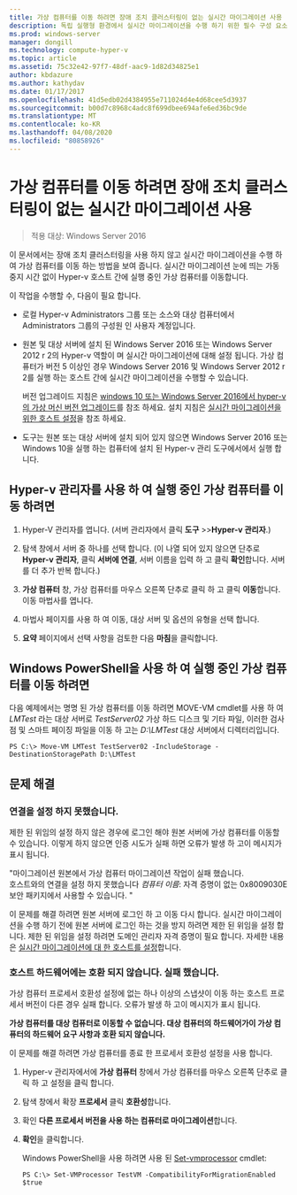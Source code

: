 ```yaml
---
title: 가상 컴퓨터를 이동 하려면 장애 조치 클러스터링이 없는 실시간 마이그레이션 사용
description: 독립 실행형 환경에서 실시간 마이그레이션을 수행 하기 위한 필수 구성 요소 및 지침을 제공 합니다.
ms.prod: windows-server
manager: dongill
ms.technology: compute-hyper-v
ms.topic: article
ms.assetid: 75c32e42-97f7-48df-aac9-1d82d34825e1
author: kbdazure
ms.author: kathydav
ms.date: 01/17/2017
ms.openlocfilehash: 41d5edb02d4384955e711024d4e4d68cee5d3937
ms.sourcegitcommit: b00d7c8968c4adc8f699dbee694afe6ed36bc9de
ms.translationtype: MT
ms.contentlocale: ko-KR
ms.lasthandoff: 04/08/2020
ms.locfileid: "80858926"
---
```

# <a name="use-live-migration-without-failover-clustering-to-move-a-virtual-machine"></a>가상 컴퓨터를 이동 하려면 장애 조치 클러스터링이 없는 실시간 마이그레이션 사용

>적용 대상: Windows Server 2016

이 문서에서는 장애 조치 클러스터링을 사용 하지 않고 실시간 마이그레이션을 수행 하 여 가상 컴퓨터를 이동 하는 방법을 보여 줍니다. 실시간 마이그레이션 눈에 띄는 가동 중지 시간 없이 Hyper-v 호스트 간에 실행 중인 가상 컴퓨터를 이동합니다.   
  
이 작업을 수행할 수, 다음이 필요 합니다.   

- 로컬 Hyper-v Administrators 그룹 또는 소스와 대상 컴퓨터에서 Administrators 그룹의 구성원 인 사용자 계정입니다. 
  
- 원본 및 대상 서버에 설치 된 Windows Server 2016 또는 Windows Server 2012 r 2의 Hyper-v 역할이 며 실시간 마이그레이션에 대해 설정 됩니다. 가상 컴퓨터가 버전 5 이상인 경우 Windows Server 2016 및 Windows Server 2012 r 2를 실행 하는 호스트 간에 실시간 마이그레이션을 수행할 수 있습니다.

    버전 업그레이드 지침은 [windows 10 또는 Windows Server 2016에서 hyper-v의 가상 머신 버전 업그레이드](../deploy/Upgrade-virtual-machine-version-in-Hyper-V-on-Windows-or-Windows-Server.md)를 참조 하세요. 설치 지침은 [실시간 마이그레이션을 위한 호스트 설정](../deploy/Set-up-hosts-for-live-migration-without-Failover-Clustering.md)을 참조 하세요.

- 도구는 원본 또는 대상 서버에 설치 되어 있지 않으면 Windows Server 2016 또는 Windows 10을 실행 하는 컴퓨터에 설치 된 Hyper-v 관리 도구에서에서 실행 합니다.  
   
## <a name="use-hyper-v-manager-to-move-a-running-virtual-machine"></a>Hyper-v 관리자를 사용 하 여 실행 중인 가상 컴퓨터를 이동 하려면  
  
1.  Hyper-V 관리자를 엽니다. (서버 관리자에서 클릭 **도구** >>**Hyper-v 관리자**.)  
  
2.  탐색 창에서 서버 중 하나를 선택 합니다. (이 나열 되어 있지 않으면 단추로 **Hyper-v 관리자**, 클릭 **서버에 연결**, 서버 이름을 입력 하 고 클릭 **확인**합니다. 서버를 더 추가 반복 합니다.)  
  
3.  **가상 컴퓨터** 창, 가상 컴퓨터를 마우스 오른쪽 단추로 클릭 하 고 클릭 **이동**합니다. 이동 마법사를 엽니다. 
  
4.  마법사 페이지를 사용 하 여 이동, 대상 서버 및 옵션의 유형을 선택 합니다.
  
5.  **요약** 페이지에서 선택 사항을 검토한 다음 **마침**을 클릭합니다.  

## <a name="use-windows-powershell-to-move-a-running-virtual-machine"></a>Windows PowerShell을 사용 하 여 실행 중인 가상 컴퓨터를 이동 하려면
  
다음 예제에서는 명명 된 가상 컴퓨터를 이동 하려면 MOVE-VM cmdlet를 사용 하 여 *LMTest* 라는 대상 서버로 *TestServer02* 가상 하드 디스크 및 기타 파일, 이러한 검사점 및 스마트 페이징 파일을 이동 하 고는 *D:\LMTest* 대상 서버에서 디렉터리입니다.  
  
```  
PS C:\> Move-VM LMTest TestServer02 -IncludeStorage -DestinationStoragePath D:\LMTest  
```  
  
## <a name="troubleshooting"></a>문제 해결

### <a name="failed-to-establish-a-connection"></a>연결을 설정 하지 못했습니다. 

제한 된 위임의 설정 하지 않은 경우에 로그인 해야 원본 서버에 가상 컴퓨터를 이동할 수 있습니다. 이렇게 하지 않으면 인증 시도가 실패 하면 오류가 발생 하 고이 메시지가 표시 됩니다.  
  
"마이그레이션 원본에서 가상 컴퓨터 마이그레이션 작업이 실패 했습니다.  
호스트와의 연결을 설정 하지 못했습니다 *컴퓨터 이름*: 자격 증명이 없는 0x8009030E 보안 패키지에서 사용할 수 있습니다. "
  
 이 문제를 해결 하려면 원본 서버에 로그인 하 고 이동 다시 합니다. 실시간 마이그레이션을 수행 하기 전에 원본 서버에 로그인 하는 것을 방지 하려면 제한 된 위임을 설정 합니다. 제한 된 위임을 설정 하려면 도메인 관리자 자격 증명이 필요 합니다. 자세한 내용은 [실시간 마이그레이션에 대 한 호스트를 설정](../deploy/Set-up-hosts-for-live-migration-without-Failover-Clustering.md)합니다. 
 
 ### <a name="failed-because-the-host-hardware-isnt-compatible"></a>호스트 하드웨어에는 호환 되지 않습니다. 실패 했습니다.
 
 가상 컴퓨터 프로세서 호환성 설정에 없는 하나 이상의 스냅샷이 이동 하는 호스트 프로세서 버전이 다른 경우 실패 합니다. 오류가 발생 하 고이 메시지가 표시 됩니다.
 
**가상 컴퓨터를 대상 컴퓨터로 이동할 수 없습니다. 대상 컴퓨터의 하드웨어가이 가상 컴퓨터의 하드웨어 요구 사항과 호환 되지 않습니다.**
 
 이 문제를 해결 하려면 가상 컴퓨터를 종료 한 프로세서 호환성 설정을 사용 합니다.
 
1. Hyper-v 관리자에서에 **가상 컴퓨터** 창에서 가상 컴퓨터를 마우스 오른쪽 단추로 클릭 하 고 설정을 클릭 합니다.
2. 탐색 창에서 확장 **프로세서** 클릭 **호환성**합니다.
3. 확인 **다른 프로세서 버전을 사용 하는 컴퓨터로 마이그레이션**합니다.
4. **확인**을 클릭합니다.
 
   Windows PowerShell을 사용 하려면 사용 된 [Set-vmprocessor](https://technet.microsoft.com/library/hh848533.aspx) cmdlet:
 
   ```
   PS C:\> Set-VMProcessor TestVM -CompatibilityForMigrationEnabled $true
   ```